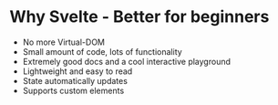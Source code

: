 # Why Svelte - Better for beginners

- No more Virtual-DOM
- Small amount of code, lots of functionality
- Extremely good docs and a cool interactive playground
- Lightweight and easy to read
- State automatically updates
- Supports custom elements